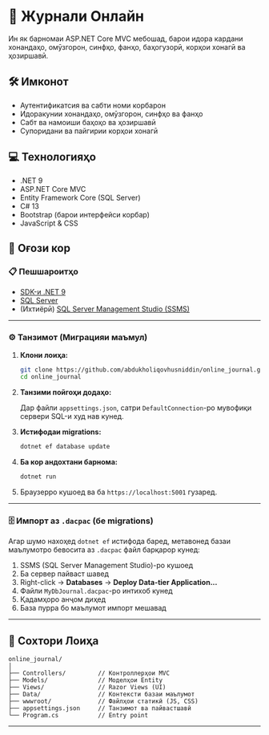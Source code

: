 # 📘 Журнали Онлайн

Ин як барномаи ASP.NET Core MVC мебошад, барои идора кардани хонандаҳо, омӯзгорон, синфҳо, фанҳо, баҳогузорӣ, корҳои хонагӣ ва ҳозиршавӣ.

## 🛠 Имконот

- Аутентификатсия ва сабти номи корбарон  
- Идоракунии хонандаҳо, омӯзгорон, синфҳо ва фанҳо  
- Сабт ва намоиши баҳоҳо ва ҳозиршавӣ  
- Супоридани ва пайгирии корҳои хонагӣ  

## 💻 Технологияҳо

- .NET 9  
- ASP.NET Core MVC  
- Entity Framework Core (SQL Server)  
- C# 13  
- Bootstrap (барои интерфейси корбар)  
- JavaScript & CSS  

## 🚀 Оғози кор

### 📋 Пешшароитҳо

- [SDK-и .NET 9](https://dotnet.microsoft.com/download)  
- [SQL Server](https://www.microsoft.com/en-us/sql-server/sql-server-downloads)  
- (Ихтиёрӣ) [SQL Server Management Studio (SSMS)](https://learn.microsoft.com/en-us/sql/ssms/download-ssms)

---

### ⚙️ Танзимот (Миграцияи маъмул)

1. **Клони лоиҳа:**
   ```bash
   git clone https://github.com/abdukholiqovhusniddin/online_journal.git
   cd online_journal
   ```

2. **Танзими пойгоҳи додаҳо:**

   Дар файли `appsettings.json`, сатри `DefaultConnection`-ро мувофиқи сервери SQL-и худ нав кунед.

3. **Истифодаи migrations:**

   ```bash
   dotnet ef database update
   ```

4. **Ба кор андохтани барнома:**

   ```bash
   dotnet run
   ```

5. Браузерро кушоед ва ба `https://localhost:5001` гузаред.

---

### 🗄 Импорт аз `.dacpac` (бе migrations)

Агар шумо нахоҳед `dotnet ef` истифода баред, метавонед базаи маълумотро бевосита аз `.dacpac` файл барқарор кунед:

1. SSMS (SQL Server Management Studio)-ро кушоед
2. Ба сервер пайваст шавед
3. Right-click → **Databases** → **Deploy Data-tier Application...**
4. Файли `MyDbJournal.dacpac`-ро интихоб кунед
5. Қадамҳоро анҷом диҳед
6. База пурра бо маълумот импорт мешавад


---

## 📂 Сохтори Лоиҳа

```
online_journal/
│
├── Controllers/         // Контроллерҳои MVC
├── Models/              // Моделҳои Entity
├── Views/               // Razor Views (UI)
├── Data/                // Контексти базаи маълумот
├── wwwroot/             // Файлҳои статикӣ (JS, CSS)
├── appsettings.json     // Танзимот ва пайвастшавӣ
└── Program.cs           // Entry point
```

---
